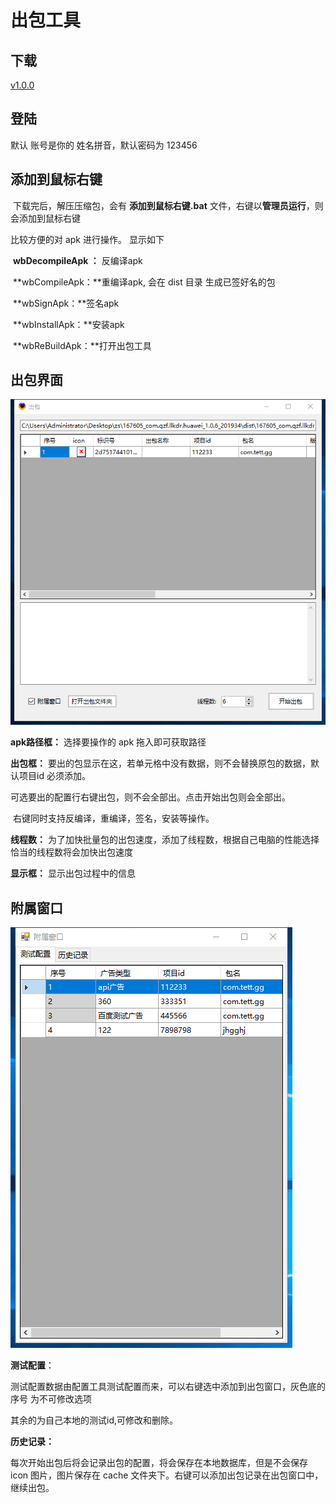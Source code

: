 # 出包工具

## 下载

[v1.0.0](http://gui.vigame.cn/createApk/v1.0.0/createApk_1.0.0.zip)

## 登陆

默认 账号是你的 姓名拼音，默认密码为 123456

## 添加到鼠标右键

​ 下载完后，解压压缩包，会有 **添加到鼠标右键.bat** 文件，右键以**管理员运行**，则会添加到鼠标右键

比较方便的对 apk 进行操作。 显示如下

​ **wbDecompileApk ：** 反编译apk

​ **wbCompileApk：**重编译apk, 会在 dist 目录 生成已签好名的包

​ **wbSignApk：**签名apk

​ **wbInstallApk：**安装apk

​ **wbReBuildApk：**打开出包工具

## 出包界面

![main](../.gitbook/assets/main%20%281%29.png)

**apk路径框：** 选择要操作的 apk 拖入即可获取路径

**出包框：** 要出的包显示在这，若单元格中没有数据，则不会替换原包的数据，默认项目id 必须添加。

可选要出的配置行右键出包，则不会全部出。点击开始出包则会全部出。

​ 右键同时支持反编译，重编译，签名，安装等操作。

**线程数：** 为了加快批量包的出包速度，添加了线程数，根据自己电脑的性能选择恰当的线程数将会加快出包速度

**显示框：** 显示出包过程中的信息

## 附属窗口

![fsck](../.gitbook/assets/fsck.png)

**测试配置**：

​ 测试配置数据由配置工具测试配置而来，可以右键选中添加到出包窗口，灰色底的序号 为不可修改选项

其余的为自己本地的测试id,可修改和删除。

**历史记录：**

​ 每次开始出包后将会记录出包的配置，将会保存在本地数据库，但是不会保存icon 图片，图片保存在 cache 文件夹下。右键可以添加出包记录在出包窗口中，继续出包。

